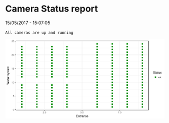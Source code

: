 Camera Status report
================
15/05/2017 - 15:07:05

    All cameras are up and running

![](camreport_files/figure-markdown_github/unnamed-chunk-2-1.png)

